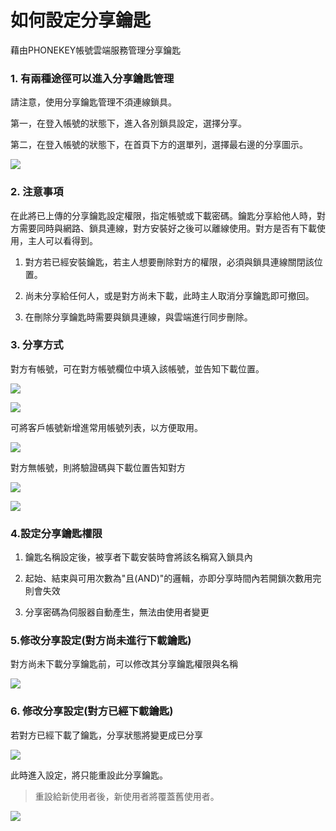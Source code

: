 # 如何設定分享鑰匙

藉由PHONEKEY帳號雲端服務管理分享鑰匙

### 1. 有兩種途徑可以進入分享鑰匙管理
請注意，使用分享鑰匙管理不須連線鎖具。

第一，在登入帳號的狀態下，進入各別鎖具設定，選擇分享。

第二，在登入帳號的狀態下，在首頁下方的選單列，選擇最右邊的分享圖示。

![](https://userstartw.files.wordpress.com/2016/10/2016_10_07_09_06_17-mp4-still020.jpg)

### 2. 注意事項

在此將已上傳的分享鑰匙設定權限，指定帳號或下載密碼。鑰匙分享給他人時，對方需要同時與網路、鎖具連線，對方安裝好之後可以離線使用。對方是否有下載使用，主人可以看得到。

1. 對方若已經安裝鑰匙，若主人想要刪除對方的權限，必須與鎖具連線關閉該位置。

2. 尚未分享給任何人，或是對方尚未下載，此時主人取消分享鑰匙即可撤回。

3. 在刪除分享鑰匙時需要與鎖具連線，與雲端進行同步刪除。


### 3. 分享方式

對方有帳號，可在對方帳號欄位中填入該帳號，並告知下載位置。

![](https://userstartw.files.wordpress.com/2016/10/2016_10_07_09_06_17-mp4-still021.jpg)

![](https://userstartw.files.wordpress.com/2016/10/2016_10_07_09_06_17-mp4-still008.jpg)

可將客戶帳號新增進常用帳號列表，以方便取用。

![](https://userstartw.files.wordpress.com/2016/10/2016_10_07_09_06_17-mp4-still007.jpg)

對方無帳號，則將驗證碼與下載位置告知對方

![](https://userstartw.files.wordpress.com/2016/10/2016_10_07_09_06_17-mp4-still022.jpg)

![](https://userstartw.files.wordpress.com/2016/10/2016_10_07_09_06_17-mp4-still010.jpg)

### 4.設定分享鑰匙權限

1. 鑰匙名稱設定後，被享者下載安裝時會將該名稱寫入鎖具內

2. 起始、結束與可用次數為"且\(AND\)"的邏輯，亦即分享時間內若開鎖次數用完則會失效

3. 分享密碼為伺服器自動產生，無法由使用者變更


### 5.修改分享設定\(對方尚未進行下載鑰匙\)

對方尚未下載分享鑰匙前，可以修改其分享鑰匙權限與名稱

![](https://userstartw.files.wordpress.com/2016/10/2016_10_07_09_06_17-mp4-still023.jpg)

### 6. 修改分享設定\(對方已經下載鑰匙\)

若對方已經下載了鑰匙，分享狀態將變更成已分享

![](https://userstartw.files.wordpress.com/2016/10/2016_10_11_10_45_34-mp4-still002.jpg)

此時進入設定，將只能重設此分享鑰匙。

> 重設給新使用者後，新使用者將覆蓋舊使用者。

![](https://userstartw.files.wordpress.com/2016/10/2016_10_11_10_45_34-mp4-still003.jpg)

